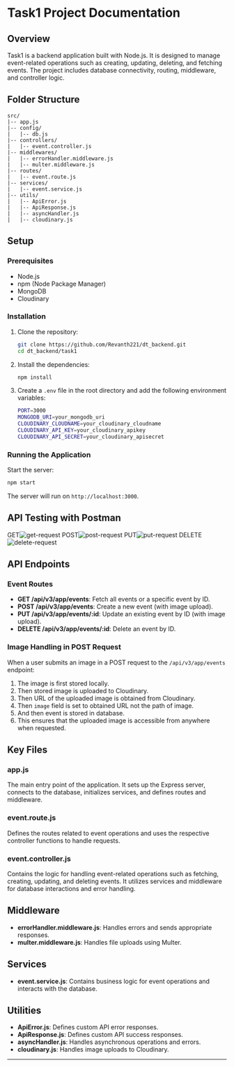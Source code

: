 # Task1 Project Documentation

## Overview

Task1 is a backend application built with Node.js. It is designed to manage event-related operations such as creating, updating, deleting, and fetching events. The project includes database connectivity, routing, middleware, and controller logic.

## Folder Structure

```
src/
|-- app.js
|-- config/
|   |-- db.js
|-- controllers/
|   |-- event.controller.js
|-- middlewares/
|   |-- errorHandler.middleware.js
|   |-- multer.middleware.js
|-- routes/
|   |-- event.route.js
|-- services/
|   |-- event.service.js
|-- utils/
|   |-- ApiError.js
|   |-- ApiResponse.js
|   |-- asyncHandler.js
|   |-- cloudinary.js
```

## Setup

### Prerequisites

- Node.js
- npm (Node Package Manager)
- MongoDB
- Cloudinary

### Installation

1. Clone the repository:

   ```sh
   git clone https://github.com/Revanth221/dt_backend.git
   cd dt_backend/task1
   ```

2. Install the dependencies:

   ```sh
   npm install
   ```

3. Create a `.env` file in the root directory and add the following environment variables:
   ```sh
   PORT=3000
   MONGODB_URI=your_mongodb_uri
   CLOUDINARY_CLOUDNAME=your_cloudinary_cloudname
   CLOUDINARY_API_KEY=your_cloudinary_apikey
   CLOUDINARY_API_SECRET=your_cloudinary_apisecret
   ```

### Running the Application

Start the server:

```sh
npm start
```

The server will run on `http://localhost:3000`.

## API Testing with Postman

GET![get-request](./assets/get.png)
POST![post-request](./assets/post.png)
PUT![put-request](./assets/put.png)
DELETE![delete-request](./assets/delete.png)

## API Endpoints

### Event Routes

- **GET /api/v3/app/events**: Fetch all events or a specific event by ID.
- **POST /api/v3/app/events**: Create a new event (with image upload).
- **PUT /api/v3/app/events/:id**: Update an existing event by ID (with image upload).
- **DELETE /api/v3/app/events/:id**: Delete an event by ID.

### Image Handling in POST Request

When a user submits an image in a POST request to the `/api/v3/app/events` endpoint:

1. The image is first stored locally.
2. Then stored image is uploaded to Cloudinary.
3. Then URL of the uploaded image is obtained from Cloudinary.
4. Then `image` field is set to obtained URL not the path of image.
5. And then event is stored in database.
6. This ensures that the uploaded image is accessible from anywhere when requested.

## Key Files

### app.js

The main entry point of the application. It sets up the Express server, connects to the database, initializes services, and defines routes and middleware.

### event.route.js

Defines the routes related to event operations and uses the respective controller functions to handle requests.

### event.controller.js

Contains the logic for handling event-related operations such as fetching, creating, updating, and deleting events. It utilizes services and middleware for database interactions and error handling.

## Middleware

- **errorHandler.middleware.js**: Handles errors and sends appropriate responses.
- **multer.middleware.js**: Handles file uploads using Multer.

## Services

- **event.service.js**: Contains business logic for event operations and interacts with the database.

## Utilities

- **ApiError.js**: Defines custom API error responses.
- **ApiResponse.js**: Defines custom API success responses.
- **asyncHandler.js**: Handles asynchronous operations and errors.
- **cloudinary.js**: Handles image uploads to Cloudinary.

---
